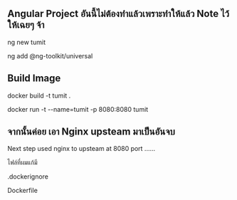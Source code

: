 ## Angular Project อันนี้ไม่ต้องทำแล้วเพราะทำให้แล้ว Note ไว้ให้เฉยๆ จ้า
ng new tumit

ng add @ng-toolkit/universal

## Build Image
docker build -t tumit .

docker run -t --name=tumit -p 8080:8080 tumit

## จากนั้นค่อย เอา Nginx upsteam มาเป็นอันจบ
Next step used nginx to upsteam at 8080 port ......


ไฟล์ที่ผมแก้มี  

.dockerignore

Dockerfile
